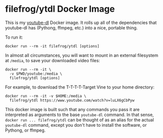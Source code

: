 filefrog/ytdl Docker Image
==========================

This is my [youtube-dl][1] Docker image.  It rolls up all of the
dependencies that youtube-dl has (Pythong, ffmpeg, etc.) into a
nice, portable thing.

To run it:

    docker run --rm -it filefrog/ytdl [options]

In almost all circumstances, you will want to mount in an external
filesystem at `/media`, to save your downloaded video files:

    docker run --rm -it \
      -v $PWD/youtube:/media \
      filefrog/ytdl [options]

For example, to download the T-T-T-T-Target Vine to your home
directory:

    docker run --rm -it -v $HOME:/media \
      filefrog/ytdl https://www.youtube.com/watch?v=luLX6gCbPyw

This docker image is built such that any commands you pass it are
interpreted as arguments to the base `youtube-dl` command.  In
that sense, `docker run ... filefrog/ytdl` can be thought of as an
alias for the actual `youtube-dl` command, except you don't have
to install the software, or Pythong, or ffmpeg.

[1]: https://github.com/ytdl-org/youtube-dl
